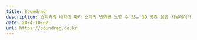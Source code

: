 ```yaml
---
title: Soundrag
description: 스피커의 배치에 따라 소리의 변화를 느낄 수 있는 3D 공간 음향 시뮬레이터.
date: 2024-10-02
url: https://soundrag.co.kr
---
```

